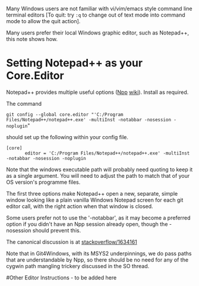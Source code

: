Many Windows users are not familiar with vi/vim/emacs style command line terminal editors 
[To quit: try `:q` to change out of text mode into command mode to allow the quit action].

Many users prefer their local Windows graphic editor, such as Notepad++, this note shows how.

# Setting Notepad++ as your Core.Editor

Notepad++ provides multiple useful options ([Npp](http://notepad-plus-plus.org) [wiki](http://docs.notepad-plus-plus.org/)). Install as required.

The command 

`git config --global core.editor "'C:/Program Files/Notepad++/notepad++.exe' -multiInst -notabbar -nosession -noplugin`" 

should set up the following within your config file.


    [core]
           editor = 'C:/Program Files/Notepad++/notepad++.exe' -multiInst -notabbar -nosession -noplugin


Note that the windows executable path will probably need quoting to keep it as a single argument. You will need to adjust the path to match that of your OS version's programme files. 

The first three options make Notepad++ open a new, separate, simple window looking like a plain 
vanilla Windows Notepad screen for each git editor call, with the right action when that
window is closed.

Some users prefer not to use the '-notabbar', as it may become a preferred option if you didn't 
have an Npp session already open, though the -nosession should prevent this.

The canonical discussion is at [stackoverflow/1634161](http://stackoverflow.com/questions/1634161/how-do-i-use-notepad-or-other-with-msysgit)

Note that in Git4Windows, with its MSYS2 underpinnings, we do pass paths that are 
understandable by Npp, so there should be no need for any of the cygwin path mangling trickery discussed in the SO thread.

#Other Editor Instructions - to be added here